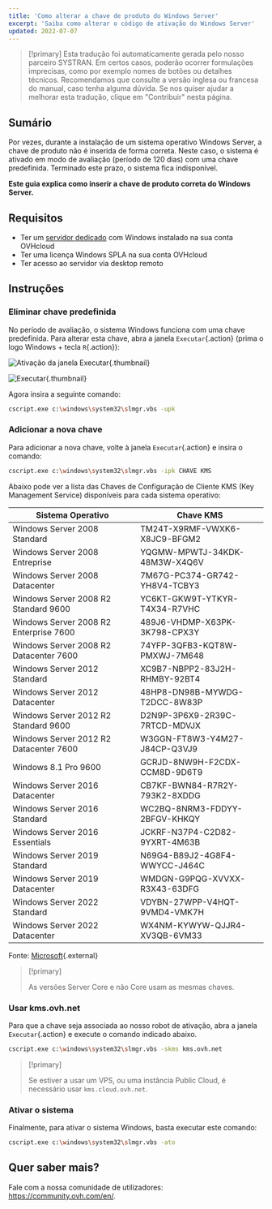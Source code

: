 ```yaml
---
title: 'Como alterar a chave de produto do Windows Server'
excerpt: 'Saiba como alterar o código de ativação do Windows Server'
updated: 2022-07-07
---
```


> [!primary]
> Esta tradução foi automaticamente gerada pelo nosso parceiro SYSTRAN. Em certos casos, poderão ocorrer formulações imprecisas, como por exemplo nomes de botões ou detalhes técnicos. Recomendamos que consulte a versão inglesa ou francesa do manual, caso tenha alguma dúvida. Se nos quiser ajudar a melhorar esta tradução, clique em "Contribuir" nesta página.
>

## Sumário

Por vezes, durante a instalação de um sistema operativo Windows Server, a chave de produto não é inserida de forma correta. Neste caso, o sistema é ativado em modo de avaliação (período de 120 dias) com uma chave predefinida. Terminado este prazo, o sistema fica indisponível.

**Este guia explica como inserir a chave de produto correta do Windows Server.**

## Requisitos

- Ter um [servidor dedicado](https://www.ovhcloud.com/pt/bare-metal/os/server-windows/) com Windows instalado na sua conta OVHcloud
- Ter uma licença Windows SPLA na sua conta OVHcloud
- Ter acesso ao servidor via desktop remoto

## Instruções

### Eliminar chave predefinida

No período de avaliação, o sistema Windows funciona com uma chave predefinida. Para alterar esta chave, abra a janela `Executar`{.action} (prima o logo Windows + tecla `R`{.action}):

![Ativação da janela Executar](executer.png){.thumbnail}

![Executar](executer2.png){.thumbnail}

Agora insira a seguinte comando:

```bash
cscript.exe c:\windows\system32\slmgr.vbs -upk
```

### Adicionar a nova chave

Para adicionar a nova chave, volte à janela `Executar`{.action} e insira o comando:

```bash
cscript.exe c:\windows\system32\slmgr.vbs -ipk CHAVE KMS
```

Abaixo pode ver a lista das Chaves de Configuração de Cliente KMS (Key Management Service) disponíveis para cada sistema operativo:

|Sistema Operativo|Chave KMS|
|---|---|
|Windows Server 2008 Standard|TM24T-X9RMF-VWXK6-X8JC9-BFGM2|
|Windows Server 2008 Entreprise|YQGMW-MPWTJ-34KDK-48M3W-X4Q6V|
|Windows Server 2008 Datacenter|7M67G-PC374-GR742-YH8V4-TCBY3|
|Windows Server 2008 R2 Standard 9600|YC6KT-GKW9T-YTKYR-T4X34-R7VHC|
|Windows Server 2008 R2 Enterprise 7600|489J6-VHDMP-X63PK-3K798-CPX3Y|
|Windows Server 2008 R2 Datacenter 7600|74YFP-3QFB3-KQT8W-PMXWJ-7M648|
|Windows Server 2012 Standard|XC9B7-NBPP2-83J2H-RHMBY-92BT4|
|Windows Server 2012 Datacenter|48HP8-DN98B-MYWDG-T2DCC-8W83P|
|Windows Server 2012 R2 Standard 9600|D2N9P-3P6X9-2R39C-7RTCD-MDVJX|
|Windows Server 2012 R2 Datacenter 7600|W3GGN-FT8W3-Y4M27-J84CP-Q3VJ9|
|Windows 8.1 Pro 9600|GCRJD-8NW9H-F2CDX-CCM8D-9D6T9|
|Windows Server 2016 Datacenter|CB7KF-BWN84-R7R2Y-793K2-8XDDG|
|Windows Server 2016 Standard|WC2BQ-8NRM3-FDDYY-2BFGV-KHKQY|
|Windows Server 2016 Essentials|JCKRF-N37P4-C2D82-9YXRT-4M63B|
|Windows Server 2019 Standard|N69G4-B89J2-4G8F4-WWYCC-J464C|
|Windows Server 2019 Datacenter|WMDGN-G9PQG-XVVXX-R3X43-63DFG|
|Windows Server 2022 Standard|VDYBN-27WPP-V4HQT-9VMD4-VMK7H|
|Windows Server 2022 Datacenter|WX4NM-KYWYW-QJJR4-XV3QB-6VM33|

Fonte: [Microsoft](https://docs.microsoft.com/pt-pt/windows-server/get-started/kmsclientkeys){.external}

> [!primary]
>
> As versões Server Core e não Core usam as mesmas chaves.
> 

### Usar kms.ovh.net

Para que a chave seja associada ao nosso robot de ativação, abra a janela `Executar`{.action} e execute o comando indicado abaixo.

```bash
cscript.exe c:\windows\system32\slmgr.vbs -skms kms.ovh.net
```

> [!primary]
>
> Se estiver a usar um VPS, ou uma instância Public Cloud, é necessário usar `kms.cloud.ovh.net`.
> 

### Ativar o sistema

Finalmente, para ativar o sistema Windows, basta executar este comando:

```bash
cscript.exe c:\windows\system32\slmgr.vbs -ato
```

## Quer saber mais?

Fale com a nossa comunidade de utilizadores: <https://community.ovh.com/en/>.